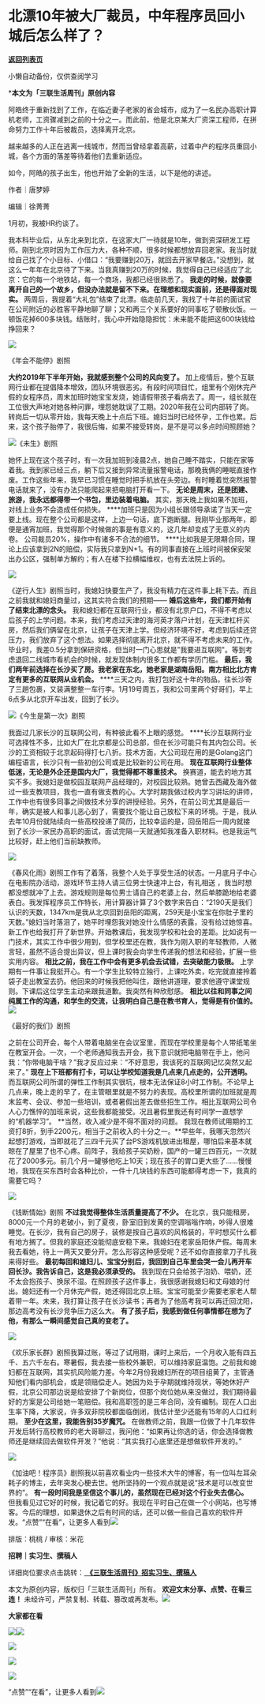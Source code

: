 # 北漂10年被大厂裁员，中年程序员回小城后怎么样了？

[**返回列表页**](/gzh/三联生活周刊)

小懒自动备份，仅供查阅学习

***本文为「三联生活周刊」原创内容**  

  

  

阿皓终于重新找到了工作，在临近妻子老家的省会城市，成为了一名民办高职计算机老师，工资骤减到之前的十分之一。而此前，他是北京某大厂资深工程师，在拼命努力工作十年后被裁员，选择离开北京。

越来越多的人正在逃离一线城市，然而当曾经拿着高薪，过着中产的程序员重回小城，各个方面的落差等待着他们去重新适应。

如今，阿皓的孩子出生，他也开始了全新的生活，以下是他的讲述。

  
  
作者｜唐梦婷

编辑｜徐菁菁

1月初，我被HR约谈了。

我本科毕业后，从东北来到北京，在这家大厂一待就是10年，做到资深研发工程师。刚到北京时因为工作压力大，各种不顺，很多时候都想放弃回老家。我当时就给自己找了个小目标、小借口：“我要赚到20万，就回去开家早餐店。”没想到，就这么一年年在北京待了下来。当我真赚到20万的时候，我觉得自己已经适应了北京：它的每一个地铁站，每一个商场，我都已经很熟悉了。
**我走的时候，就像要离开自己的一个故乡，但没办法就是留不下来。在理想和现实面前，还是得面对现实。**
两周后，我提着“大礼包”结束了北漂。临走前几天，我找了十年前的面试官在公司附近的必胜客平静地聊了聊；又和两三个关系要好的同事吃了顿散伙饭。一顿饭花掉600多块钱。结账时，我心中开始隐隐担忧：未来能不能把这600块钱给挣回来？

![](https://mmbiz.qpic.cn/sz_mmbiz_jpg/mscgUN7TcTJNzqIbNCsuBAic1re2pzVdTHDQJoh0s0yxEBc7jQ8tviacDciaMs3XzHDib4cxsVHn0sdmcORrAAY32g/640?wx_fmt=jpeg&from;=appmsg)

《年会不能停》剧照

 **大约2019年下半年开始，我就感到整个公司的风向变了。**
加上疫情后，整个互联网行业都在提倡降本增效，团队环境很恶劣。有段时间项目忙，组里有个刚休完产假的女程序员，周末加班时她宝宝发烧，她请假带孩子看病去了。周一，组长就在工位很大声地对她各种问罪，埋怨她耽误了工期。2020年我在公司内部转了岗。转岗后一切从零开始，我每天晚上十点后下班。媳妇当时已经怀孕，工作也累。后来，这个孩子胎停了，我很后悔，如果不接受转岗，是不是可以多点时间照顾她？

![](https://mmbiz.qpic.cn/mmbiz_png/c2Sib3Mp7pOP9s56R6EaS4Zlj3p85GcxalMUT8S8yEMzXXq1oZO7VLX8wxHz9ibnGd3p8fGRSibibKxIOL9zeQXwsg/640?wx_fmt=jpeg&wxfrom;=5&wx;_lazy=1&wx;_co=1&tp;=wxpic)《未生》剧照

她怀上现在这个孩子时，有一次我加班到凌晨2点，她自己睡不踏实，只能在家等着我。我到家已经三点，躺下后又接到异常流量报警电话，那晚我俩的睡眠直接作废。工作这些年来，我早已习惯在睡觉时把手机放在头旁边。有时睡着觉突然报警电话就来了，没有办法只能爬起来把电脑打开看一下。
**无论是周末，还是团建、旅游，我永远都得带一个书包，里边装着电脑。** 其实，那天晚上我如果不加班，对线上业务不会造成任何损失。
****加班只是因为小组长跟领导承诺了当天一定要上线。现在整个公司都是这样，上边一句话，底下跑断腿。我刚毕业那两年，即便是通宵加班，我觉得那个时候做的事是有意义的，这几年却变成了无意义的内卷。
公司裁员20%，操作中有诸多不合法的细节。
****比如我是无限期合同，理论上应该拿到2N的赔偿，实际我只拿到N+1。有的同事直接在上班时间被保安架出办公区，强制单方解约；有人在楼下拉横幅维权，也有去法院上诉的。

![](https://mmbiz.qpic.cn/sz_mmbiz_jpg/mscgUN7TcTJNzqIbNCsuBAic1re2pzVdTPQLiceMWD6VZJScJolaPQt1FibpAucwrIORpSS75ugPuunicjfB3RUWcg/640?wx_fmt=jpeg&from;=appmsg)

《逆行人生》剧照当时，我媳妇快要生产了，我没有精力在这件事上耗下去。而且之前我就和媳妇商量过，这其实符合我们的预期——
**婚后这些年，我们都开始有了结束北漂的念头。**
我和媳妇都在互联网行业，都没有北京户口，不得不考虑以后孩子的上学问题。本来，我们考虑过天津的海河英才落户计划，在天津杠杆买房，然后我们俩留在北京，让孩子在天津上学。但经济环境不好，考虑到后续还贷压力，我们放弃了这个想法。如果选择彻底离开北京，就不得不考虑未来的工作。毕业时，我差0.5分拿到保研资格，但当时一门心思就是”我要进互联网"。等到考虑退回二线城市看机会的时候，就发现体制内很多工作都有学历门槛。
**最后，我们两年前选择在长沙买了房。我老家在东北，她老家是湖南岳阳。南方相比北方肯定有更多的互联网从业机会。**
****三天之内，我打包好这十年的物品。往长沙寄了三趟包裹，又装满整整一车行李。1月19号周五，我和公司里两个好哥们，早上6点多从北京开车出发，回到了长沙。

![](https://mmbiz.qpic.cn/sz_mmbiz_jpg/mscgUN7TcTJdNAcsSvtR7PtpAUeGVS6Mg6dGIFCMeibXbibGpWE9icpUzFx4liaeooPDHdMcaCkE5gdbXIysVDqSDQ/640?wx_fmt=other&from;=appmsg&tp;=webp&wxfrom;=5&wx;_lazy=1&wx;_co=1)《今生是第一次》剧照

我面过几家长沙的互联网公司，有种彼此看不上眼的感觉。
****长沙互联网行业可选择性不多，比如大厂在北京都是公司总部，但在长沙可能只有其内包公司。长沙的工资相较于北京起码得打七八折。技术方面，大公司现在用的是Golang这门编程语言，长沙只有一些初创公司或是比较新的公司在用。
**现在互联网行业整体低迷，无论是外企还是国内大厂，我觉得都不尊重技术。**
换赛道，能去的地方其实不多。我媳妇是做校园互联网产品经理的，对校园比较熟。她曾去西藏及海外做过一些支教项目，我也一直有做支教的心。大学时期我做过校内学习讲坛的讲师，工作中也有很多同事之间做技术分享的讲授经验。另外，在前公司尤其是最后一年，确实是被人和事儿恶心到了，需要找个能让自己放松下来的环境。于是，我从去年10月份就陆续向一些高校投递了简历，比较幸运的是，回岳阳后一周内就接到了长沙一家民办高职的面试，面试完隔一天就通知我准备入职材料。也是我运气比较好，赶上他们当前缺教师。

![](https://mmbiz.qpic.cn/sz_mmbiz_jpg/mscgUN7TcTJNzqIbNCsuBAic1re2pzVdT3Wx2hGRIeyjQ3hEQpdB1cx6J7PB1yrSfIXWkkJ4nflgH69KuohAOxg/640?wx_fmt=jpeg&from;=appmsg)

《春风化雨》剧照工作有了着落，我整个人处于享受生活的状态。一月底月子中心在电影院办活动，游戏环节主持人请三位男士快速冲上台，有礼相送
，我当时想都没想就冲了上去。游戏规则是每位男士请自己的老婆上台，然后单膝跪地给老婆表白。我发挥程序员工作特长，用计算器计算了3个数字来告白：“2190天是我们认识的天数，1347km是我从北京回到岳阳的距离，259天是小宝宝在你肚子里的天数。”媳妇当时落泪了，她平时埋怨我对她没什么情感的表露，没有给过她惊喜。新工作也给我打开了新世界。开始教课后，我发现学校和社会的差距。比如说有一门技术，其实工作中很少用到，但学校里还在教，我作为刚入职的年轻教师，人微言轻，虽然不适合提出异议，但上课时我会向学生传递我的想法和经验，扩展一些实用内容。
**相比之前，我在工作中会有更多机会去试错，去突破能力极限。**
上学期有一件事让我挺开心。有一个学生比较特立独行，上课吃外卖，吃完就直接拎着袋子走出教室去扔。他回来的时候我把他叫住，跟他讲道理，要求他遵守课堂规则。下课后这位学生主动来跟我道歉。我突然有种欣慰感。
**相比以往和同事之间纯属工作的沟通，和学生的交流，让我明白自己是在教书育人，觉得是有价值的。**![](https://mmbiz.qpic.cn/mmbiz_png/c2Sib3Mp7pONjbqZ6mJzBHAXbBNzSMPTp8vIiaibPcUdYiah5SUBYrQeOsr28ekTysKibXnfCMtQYoyWjePkauP6unQ/640?wx_fmt=png&tp;=wxpic&wxfrom;=5&wx;_lazy=1&wx;_co=1)

《最好的我们》剧照

之前在公司开会，每个人带着电脑坐在会议室里，而现在学校里是每个人带纸笔坐在教室开会。一次，一个老师通知我去开会，我下意识就把电脑带在手上，他问我：“你带电脑干啥？”我才反应过来：“不好意思，我该死的互联网记忆突然又起来了。”
**现在上下班都有打卡，可以让学校知道我是几点来几点走的，公开透明。**
而互联网公司所谓的弹性工作制其实很坑，根本无法保证8小时工作制。不论早上几点来，晚上走的早了，在主管眼里就是不努力的表现。高校里所谓的加班就是周末监考、会议、参加一些培训，或者暑假出差去做些招生工作。相比互联网公司令人心力憔悴的加班来说，这些我都能接受。况且暑假里我还有时间学一直想学的“机器学习”。
**当然，收入减少是不得不面对的问题。
我现在教师试用期的工资打8折，到手2200元，相当于之前收入的十分之一。**早些年，我哪天忽然兴起想打游戏，当即就花了三四千元买了台PS游戏机放进出租屋，哪怕后来基本就晾在了屋里了也不心疼。前阵子，我给孩子买奶粉，国产的一罐三四百元，一次就花了2000多元。前几个月一罐够他吃上10天；现在孩子的胃口更大些了……慢慢地，我现在买东西时会各种比价，一件十几块钱的东西可能都得考虑一下，我真的需要它吗？

![](https://mmbiz.qpic.cn/sz_mmbiz_jpg/mscgUN7TcTJNzqIbNCsuBAic1re2pzVdTg3rXR2qR019qTFWyxMvl5icaYImD7WrggOpwNa126WOBNnzF39M1ong/640?wx_fmt=jpeg&from;=appmsg)

《钱断情始》剧照 **不过我觉得整体生活质量提高了不少。**
在北京，我只能租房，8000元一个月的老破小，到了夏夜，卧室旧到发黄的空调嗡嗡作响，吵得人很难睡觉。在长沙，我有自己的房子，装修是按自己喜欢的风格装的，平时想买什么都有地方搁了。但我的家庭还没能彻底安稳下来。我媳妇在老家岳阳休产假。每周末我去看她，待上一两天又要分开。怎么形容这种感受呢？还不如你直接拿刀子扎我来得好些。
**最初每回和媳妇儿、宝宝分别后，我回到自己车里会哭一会儿再开车回长沙。我告诉自己，这是我必须承受的。**
我到现在只会给孩子泡奶、喂奶，还不太会抱孩子、换尿不湿。在照顾孩子这件事上，我很感谢我媳妇和丈母娘的付出。媳妇还有一个月休完产假，她还得回北京上班。宝宝可能至少需要老家老人帮着带一年。未来，我打算让孩子在长沙读书；再者为了他高考我可以再迁回沈阳，那边高考没有长沙竞争压力这么大。
**有了孩子后，我感到做任何事情都在想为了他，有那么一瞬间感觉自己真的变老了。**

![](https://mmbiz.qpic.cn/sz_mmbiz_jpg/mscgUN7TcTJNzqIbNCsuBAic1re2pzVdTphnZHuv46ctNJpN8LoicFDATU7cvSdiaMgwibvGmmLREANNvKDJMrMalg/640?wx_fmt=jpeg&from;=appmsg)

《欢乐家长群》剧照我算过账，等过了试用期，课时上来后，一个月收入能有四五千、五六千左右。寒暑假，我去接一些校外兼职，可以维持家庭温饱。之前我和媳妇都在互联网，其实抗风险能力差。今年2月份我媳妇所在的项目组黄了，主管通知他们看内部机会，或是领赔偿走人。她因为处于孕期就维持现状，等她休好产假，北京公司那边说是给安排了个新岗位，但那个岗位她从来没做过，我们期待最好的方案是公司给她一笔赔偿。我和高职签的是三年合同，没有编制。现在人口出生率下降，大家说，许多双非院校都面临倒闭，我估计至少还能有15年的人口红利期。
**至少在这里，我能告别35岁魔咒。**
在做教师之前，我跟一位做了十几年软件开发后转行高校教师的老大哥聊过，我问他：“如果再让你选的话，你会选择做教师还是继续回去做软件开发？”他说：“其实我打心底里还是想做软件开发的。”

![](https://mmbiz.qpic.cn/sz_mmbiz_jpg/mscgUN7TcTJNzqIbNCsuBAic1re2pzVdTEIS7b5PVZa31xCC9dPkibtibRx3j79o7j4Sbgld8e4KGKEldiaHVo9d4g/640?wx_fmt=jpeg&from;=appmsg)

《加油吧！程序员》剧照我以前喜欢看业内一些技术大牛的博客，有一位叫左耳朵耗子的博主，去年突发心梗去世。他所坚持的一个观点就是说“技术是可以改变世界的”。
**有一段时间我是坚信这个事儿的，虽然现在已经对这个行业失去信心。**
但我看见过它好的时候，我记着它的好。我现在平时自己在做一个小网站，也写博客。今后的理想，如果退休之后有时间的话，还可以做一些自己喜欢的软件开发。“点赞”“在看”，让更多人看到![](https://mmbiz.qpic.cn/mmbiz_gif/c2Sib3Mp7pON9hkSZwdTibRHNZSMPyiapUCHJwlyoZVBC3SfmPmF0VKjkm3NiaToQloHFJ6icyicqZnqgXp6pSQJt5gg/640?wx_fmt=gif&from;=appmsg&wxfrom;=5&wx;_lazy=1&tp;=wxpic)  
  
  
  
  
  

排版：桃桃 / 审核：米花‍‍

  
 **招聘｜实习生、撰稿人**  

详细岗位要求点击跳转：[
**《三联生活周刊》招实习生、撰稿人**](http://mp.weixin.qq.com/s?__biz=MTc5MTU3NTYyMQ==&mid=2651136871&idx=3&sn=f1c0777fe9d31881e5dfca68ebc2937f&chksm=5907324d6e70bb5b3546dfe1c7b31b5fe05664bebbf36356ba9a1a352e0678444cad62875ad4&scene=21#wechat_redirect)

本文为原创内容，版权归「三联生活周刊」所有。 **欢迎文末分享、点赞、在看三连！**
未经许可，严禁复制、转载、篡改或再发布。![](https://mmbiz.qpic.cn/sz_mmbiz_png/Gg7Qtoh7Aic9ZTmAdCc80b4nD7xicgPt863QWU7oNswDx19XrjfTtSl8QwatY2EEZGuNd1WRRiapDZjcDhTnNYmBg/640?wx_fmt=other&wxfrom;=5&wx;_lazy=1&wx;_co=1&retryload;=1&tp;=webp)

 **大家都在看**

[![](https://mmbiz.qpic.cn/mmbiz_jpg/c2Sib3Mp7pOMia03OQtGPGFsDVbRic7IutmQzfD1KfAKrPrn5hXyDkf8EsDic4uwCndSJia5DPwKcLuNXrU3VicCELOA/640?wx_fmt=jpeg&wxfrom;=5&wx;_lazy=1&wx;_co=1&tp;=wxpic)](http://mp.weixin.qq.com/s?__biz=MTc5MTU3NTYyMQ==&mid=2651429500&idx=2&sn=dfd65927eadb38a2404064cf0e501b4a&chksm=590b8b566e7c02401fb6155da65fd093695909d6166f6eb8f7cfef5dba6f3a8f9797dc304ae6&scene=21#wechat_redirect)[![](https://mmbiz.qpic.cn/mmbiz_png/c2Sib3Mp7pOMia03OQtGPGFsDVbRic7IutmBek3tYa6Iib5gbCibasmYEib10kGE9n6SIJlqsFM5H2xwbNdNFpUZcZlQ/640?wx_fmt=png&from;=appmsg&wxfrom;=5&wx;_lazy=1&wx;_co=1&tp;=wxpic)](http://mp.weixin.qq.com/s?__biz=MTc5MTU3NTYyMQ==&mid=2651429756&idx=1&sn=7f3901ab0f3e68602297b1a1169269ad&chksm=590b8a566e7c034051774b1d2a38b79332e8724c17154487da5dac26a1c09a438f75e0f6f1fb&scene=21#wechat_redirect)

[![](https://mmbiz.qpic.cn/mmbiz_jpg/c2Sib3Mp7pONMYbfK6ic6LzjWfMQTLsFeicwnmMuwKLBDlk9rc6KWshWYqibGYelTuPfgQqfEcUGT6XvjJzNCtoFCg/640?wx_fmt=jpeg&wxfrom;=5&wx;_lazy=1&wx;_co=1&tp;=wxpic)](http://mp.weixin.qq.com/s?__biz=MTc5MTU3NTYyMQ==&mid=2651427659&idx=1&sn=7922aace3721a872bf74b2f4818e5027&chksm=590b82616e7c0b77f15b4363b21e46fe0ebdeb8d9b94625c92be7f764383307805320c5301e9&scene=21#wechat_redirect)

  

![](https://mmbiz.qpic.cn/sz_mmbiz_png/Gg7Qtoh7Aic9ZTmAdCc80b4nD7xicgPt86k1kgpU51hWCHjV92ryhVW35PLCvLhxLw9XDhXjgeDyZhHSx5EbRcfg/640?wx_fmt=other&wxfrom;=5&wx;_lazy=1&wx;_co=1&retryload;=1&tp;=webp)

  
[![](https://mmbiz.qpic.cn/mmbiz_jpg/c2Sib3Mp7pONuwrdetOsWUZLdDE1J39mLibBBe0vPzCKS1topq8p9JgG9O86KDCNS3SZl7Paa1d80gvHIBg9C0cw/640?wx_fmt=jpeg&from;=appmsg&tp;=wxpic&wxfrom;=5&wx;_lazy=1&wx;_co=1)]()  
  
“点赞”“在看”，让更多人看到![](https://mmbiz.qpic.cn/mmbiz_gif/c2Sib3Mp7pON9hkSZwdTibRHNZSMPyiapUCHJwlyoZVBC3SfmPmF0VKjkm3NiaToQloHFJ6icyicqZnqgXp6pSQJt5gg/640?wx_fmt=gif&from;=appmsg&wxfrom;=5&wx;_lazy=1&tp;=wxpic)

